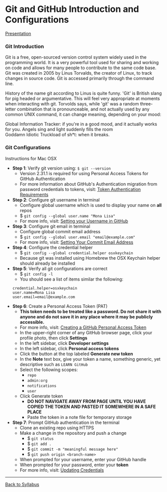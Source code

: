 # Git and GitHub Introduction and Configurations

[Presentation](https://github.com/LEARNAcademy/git-intro/blob/master/GitAndGithub.pdf)

### Git Introduction

Git is a free, open-sourced version control system widely used in the programming world. It is a very powerful tool used for sharing and working on code and allows for many people to contribute to the same code base. Git was created in 2005 by Linus Torvalds, the creator of Linux, to track changes in source code. Git is accessed primarily through the command line.

History of the name git according to Linus is quite funny. 'Git' is British slang for pig headed or argumentative. This will feel very appropriate at moments when interacting with git. Torvolds says, while 'git' was a random three-letter combination that is pronounceable, and not actually used by any common UNIX command, it can change meaning, depending on your mood:  

Global Information Tracker: if you're in a good mood, and it actually works for you. Angels sing and light suddenly fills the room  
Goddamn Idiotic Truckload of sh*t: when it breaks.

### Git Configurations

Instructions for Mac OSX
- **Step 1**: Verify git version using: `$ git --version`
  - Version 2.31.1 is required for using Personal Access Tokens for GitHub Authentication
  - For more information about GitHub's Authentication migration from password credentials to tokens, visit: [Token Authentication Requirements](https://github.blog/2020-12-15-token-authentication-requirements-for-git-operations/)
- **Step 2**: Configure git username in terminal
  - Configure global username which is used to display your name on **all** repos
  - $ `git config --global user.name "Mona Lisa"`
  - For more info, visit: [Setting your Username in GitHub](https://docs.github.com/en/github/getting-started-with-github/setting-your-username-in-git)
- **Step 3**: Configure git email in terminal
  - Configure global commit email address
  - $ `git config --global user.email "email@example.com"`
  - For more info, visit: [Setting Your Commit Email Address](https://docs.github.com/en/github/setting-up-and-managing-your-github-user-account/setting-your-commit-email-address)
- **Step 4**: Configure the credential helper
  - $ `git config --global credential.helper osxkeychain`
  - Because git was installed using Homebrew the OSX Keychain helper should already be installed
- **Step 5**: Verify all git configurations are correct
  - $ `git config -l`
  - You should see a list of items similar the following:
  ```
  credential.helper=osxkeychain
  user.name=Mona Lisa
  user.email=email@example.com
  ```
- **Step 6**: Create a Personal Access Token (PAT)
  - **This token needs to be treated like a password. Do not share it with anyone and do not save it in any place where it may be publicly accessible.**
  - For more info, visit: [Creating a GitHub Personal Access Token](https://docs.github.com/en/github/authenticating-to-github/creating-a-personal-access-token)
  - In the upper-right corner of any GitHub browser page, click your profile photo, then click **Settings**
  - In the left sidebar, click **Developer settings**
  - In the left sidebar, click **Personal access tokens**
  - Click the button at the top labeled **Generate new token**
  - In the **Note** text box, give your token a name, something generic, yet descriptive such as `LEARN GitHub`
  - Select the following scopes:
    - `repo`
    - `admin:org`
    - `notifications`
    - `user`
  - Click Generate token
    - **DO NOT NAVIGATE AWAY FROM PAGE UNTIL YOU HAVE COPIED THE TOKEN AND PASTED IT SOMEWHERE IN A SAFE PLACE**
    - Paste the token in a note file for temporary storage
- **Step 7**: Prompt GitHub authentication in the terminal
  - Clone an existing repo using HTTPS
  - Make a change in the repository and push a change
    - $ `git status`
    - $ `git add .`
    - $ `git commit -m "meaningful message here"`
    - $ `git push origin <branch-name>`
  - When prompted for your username, enter your GitHub handle
  - When prompted for your password, enter your **token**
  - For more info, visit: [Updating Credentials](https://docs.github.com/en/github/getting-started-with-github/updating-credentials-from-the-macos-keychain)

---
[Back to Syllabus](../README.md#github)
